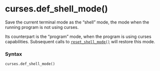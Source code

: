 # curses.def_shell_mode()

Save the current terminal mode as the “shell” mode, the mode when the running program is not using curses.

Its counterpart is the “program” mode, when the program is using curses capabilities. Subsequent calls to [`reset_shell_mode()`](/modules/curses/reset_shell_mode.md) will restore this mode.

### Syntax

```python
curses.def_shell_mode()
```